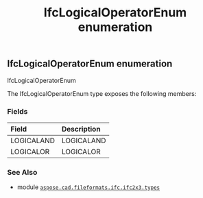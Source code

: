 ﻿---
title: IfcLogicalOperatorEnum enumeration
second_title: Aspose.CAD for Python via .NET API References
description: 
type: docs
weight: 2510
url: /python-net/aspose.cad.fileformats.ifc.ifc2x3.types/ifclogicaloperatorenum/
is_root: false
---

## IfcLogicalOperatorEnum enumeration

IfcLogicalOperatorEnum



The IfcLogicalOperatorEnum type exposes the following members:

### Fields
| Field | Description |
| :- | :- |
| LOGICALAND | LOGICALAND |
| LOGICALOR | LOGICALOR |



### See Also
* module [`aspose.cad.fileformats.ifc.ifc2x3.types`](..)

